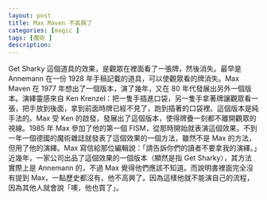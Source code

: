 ```yaml
---
layout: post
title: Max Maven 不高興了
categories: [magic ]
tags: [魔術 ]
description:
---
```


Get Sharky 這個道具的效果，是觀眾在裡面看了一張牌，然後消失。最早是 Annemann 在一份 1928 年手稿記載的道具，可以使觀眾看的牌消失。Max Maven 在 1977 年想出了一個版本，演了幾年，又在 80 年代發展出另外一個版本。演繹靈感來自 Ken Krenzel：把一隻手插進口袋，另一隻手拿著牌讓觀眾看一張，把手放到後面，拿到前面時牌已經不見了，跑到插著的口袋裡。這個版本是純手法的。Max 受 Ken 的啟發，發展出了這個版本，使得牌疊一刻都不離開觀眾的視線。1985 年 Max 參加了他的第一個 FISM，從那時開始就表演這個效果。不到一年一個德國的魔術雜誌就發表了這個效果的一個方法，雖然不是 Max 的方法，但用了他的演繹。Max 寫信給那位編輯說：「請告訴你們的讀者不要拿我的演繹。」近幾年，一家公司出品了這個效果的一個版本（顯然是指 Get Sharky），其方法實際上是 Annemann 的，不過 Max 覺得他們應該不知道。而說明書裡面完全沒有提到 Max，一點歷史都沒有，他不高興了。因為這樣他就不能演自己的流程，因為其他人就會說「噢，他也買了」。
